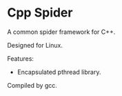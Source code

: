 # Cpp Spider

A common spider framework for C++.

Designed for Linux.

Features:

- Encapsulated pthread library.

Compiled by gcc.
